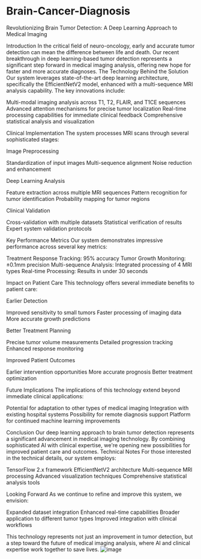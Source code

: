 # Brain-Cancer-Diagnosis
Revolutionizing Brain Tumor Detection: A Deep Learning Approach to Medical Imaging

Introduction
In the critical field of neuro-oncology, early and accurate tumor detection can mean the difference between life and death. Our recent breakthrough in deep learning-based tumor detection represents a significant step forward in medical imaging analysis, offering new hope for faster and more accurate diagnoses.
The Technology Behind the Solution
Our system leverages state-of-the-art deep learning architecture, specifically the EfficientNetV2 model, enhanced with a multi-sequence MRI analysis capability. The key innovations include:

Multi-modal imaging analysis across T1, T2, FLAIR, and T1CE sequences
Advanced attention mechanisms for precise tumor localization
Real-time processing capabilities for immediate clinical feedback
Comprehensive statistical analysis and visualization

Clinical Implementation
The system processes MRI scans through several sophisticated stages:

Image Preprocessing

Standardization of input images
Multi-sequence alignment
Noise reduction and enhancement


Deep Learning Analysis

Feature extraction across multiple MRI sequences
Pattern recognition for tumor identification
Probability mapping for tumor regions


Clinical Validation

Cross-validation with multiple datasets
Statistical verification of results
Expert system validation protocols



Key Performance Metrics
Our system demonstrates impressive performance across several key metrics:

Treatment Response Tracking: 95% accuracy
Tumor Growth Monitoring: ±0.1mm precision
Multi-sequence Analysis: Integrated processing of 4 MRI types
Real-time Processing: Results in under 30 seconds

Impact on Patient Care
This technology offers several immediate benefits to patient care:

Earlier Detection

Improved sensitivity to small tumors
Faster processing of imaging data
More accurate growth predictions


Better Treatment Planning

Precise tumor volume measurements
Detailed progression tracking
Enhanced response monitoring


Improved Patient Outcomes

Earlier intervention opportunities
More accurate prognosis
Better treatment optimization



Future Implications
The implications of this technology extend beyond immediate clinical applications:

Potential for adaptation to other types of medical imaging
Integration with existing hospital systems
Possibility for remote diagnosis support
Platform for continued machine learning improvements

Conclusion
Our deep learning approach to brain tumor detection represents a significant advancement in medical imaging technology. By combining sophisticated AI with clinical expertise, we're opening new possibilities for improved patient care and outcomes.
Technical Notes
For those interested in the technical details, our system employs:

TensorFlow 2.x framework
EfficientNetV2 architecture
Multi-sequence MRI processing
Advanced visualization techniques
Comprehensive statistical analysis tools

Looking Forward
As we continue to refine and improve this system, we envision:

Expanded dataset integration
Enhanced real-time capabilities
Broader application to different tumor types
Improved integration with clinical workflows

This technology represents not just an improvement in tumor detection, but a step toward the future of medical imaging analysis, where AI and clinical expertise work together to save lives.
![image](https://github.com/user-attachments/assets/6196dabb-6185-4f15-9444-dd482ade34ea)
